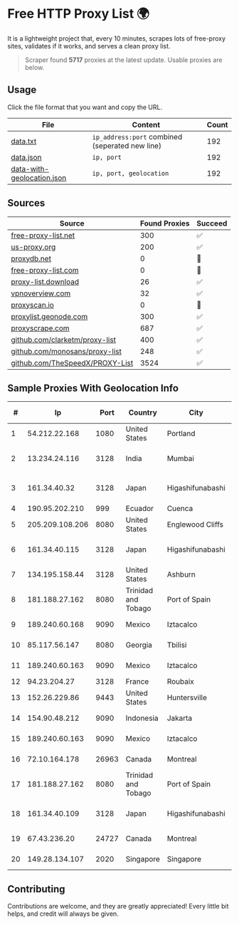 
# Free HTTP Proxy List 🌍

It is a lightweight project that, every 10 minutes, scrapes lots of free-proxy sites, validates if it works, and serves a clean proxy list.


> Scraper found **5717** proxies at the latest update. Usable proxies are below.

## Usage

Click the file format that you want and copy the URL.


|File|Content|Count|
|----|-------|-----|
|[data.txt](https://raw.githubusercontent.com/themiralay/Proxy-List-World/master/data.txt)|`ip_address:port` combined (seperated new line)|192|
|[data.json](https://raw.githubusercontent.com/themiralay/Proxy-List-World/master/data.json)|`ip, port`|192|
|[data-with-geolocation.json](https://raw.githubusercontent.com/themiralay/Proxy-List-World/master/data-with-geolocation.json)|`ip, port, geolocation`|192|

## Sources

|Source|Found Proxies|Succeed|
|------|-------------|-------|
|[free-proxy-list.net](https://free-proxy-list.net)|300|✅|
|[us-proxy.org](https://www.us-proxy.org)|200|✅|
|[proxydb.net](http://proxydb.net)|0|🚫|
|[free-proxy-list.com](https://free-proxy-list.com/?page=&port=&type%5B%5D=http&type%5B%5D=https&up_time=0&search=Search)|0|🚫|
|[proxy-list.download](https://www.proxy-list.download/HTTP)|26|✅|
|[vpnoverview.com](https://vpnoverview.com/privacy/anonymous-browsing/free-proxy-servers)|32|✅|
|[proxyscan.io](https://www.proxyscan.io)|0|🚫|
|[proxylist.geonode.com](https://proxylist.geonode.com/api/proxy-list?limit=300&page=1&sort_by=lastChecked&sort_type=desc&protocols=http,https)|300|✅|
|[proxyscrape.com](https://api.proxyscrape.com/v2/?request=displayproxies&protocol=http&timeout=10000&country=all&ssl=all&anonymity=all)|687|✅|
|[github.com/clarketm/proxy-list](https://raw.githubusercontent.com/clarketm/proxy-list/master/proxy-list-raw.txt)|400|✅|
|[github.com/monosans/proxy-list](https://raw.githubusercontent.com/monosans/proxy-list/main/proxies/http.txt)|248|✅|
|[github.com/TheSpeedX/PROXY-List](https://raw.githubusercontent.com/TheSpeedX/PROXY-List/master/http.txt)|3524|✅|


## Sample Proxies With Geolocation Info

|#|Ip|Port|Country|City|Internet Service Provider|
|-|--|----|-------|----|-------------------------|
|1|54.212.22.168|1080|United States|Portland|Amazon.com, Inc.|
|2|13.234.24.116|3128|India|Mumbai|Amazon Technologies Inc.|
|3|161.34.40.32|3128|Japan|Higashifunabashi|NTT PC Communications, Inc.|
|4|190.95.202.210|999|Ecuador|Cuenca|Telconet S.A|
|5|205.209.108.206|8080|United States|Englewood Cliffs|Interserver, Inc|
|6|161.34.40.115|3128|Japan|Higashifunabashi|NTT PC Communications, Inc.|
|7|134.195.158.44|3128|United States|Ashburn|AB E-Commerce|
|8|181.188.27.162|8080|Trinidad and Tobago|Port of Spain|Columbus Communications Trinidad Limited.|
|9|189.240.60.168|9090|Mexico|Iztacalco|Uninet S.A. de C.V.|
|10|85.117.56.147|8080|Georgia|Tbilisi|Caucasus Online Ltd.|
|11|189.240.60.163|9090|Mexico|Iztacalco|Uninet S.A. de C.V.|
|12|94.23.204.27|3128|France|Roubaix|OVH SAS|
|13|152.26.229.86|9443|United States|Huntersville|MCNC|
|14|154.90.48.212|9090|Indonesia|Jakarta|Kaopu Cloud HK Limited|
|15|189.240.60.163|9090|Mexico|Iztacalco|Uninet S.A. de C.V.|
|16|72.10.164.178|26963|Canada|Montreal|GloboTech Communications|
|17|181.188.27.162|8080|Trinidad and Tobago|Port of Spain|Columbus Communications Trinidad Limited.|
|18|161.34.40.109|3128|Japan|Higashifunabashi|NTT PC Communications, Inc.|
|19|67.43.236.20|24727|Canada|Montreal|GloboTech Communications|
|20|149.28.134.107|2020|Singapore|Singapore|The Constant Company|



## Contributing

Contributions are welcome, and they are greatly appreciated! Every
little bit helps, and credit will always be given.

